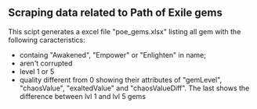 ## Scraping data related to Path of Exile gems

This scipt generates a excel file "poe_gems.xlsx" listing all gem with the following caracteristics:
 - containg "Awakened", "Empower" or "Enlighten" in name;
 - aren't corrupted
 - level 1 or 5
 - quality different from 0
showing their attributes of "gemLevel", "chaosValue", "exaltedValue" and "chaosValueDiff". The last shows the difference between lvl 1 and lvl 5 gems

